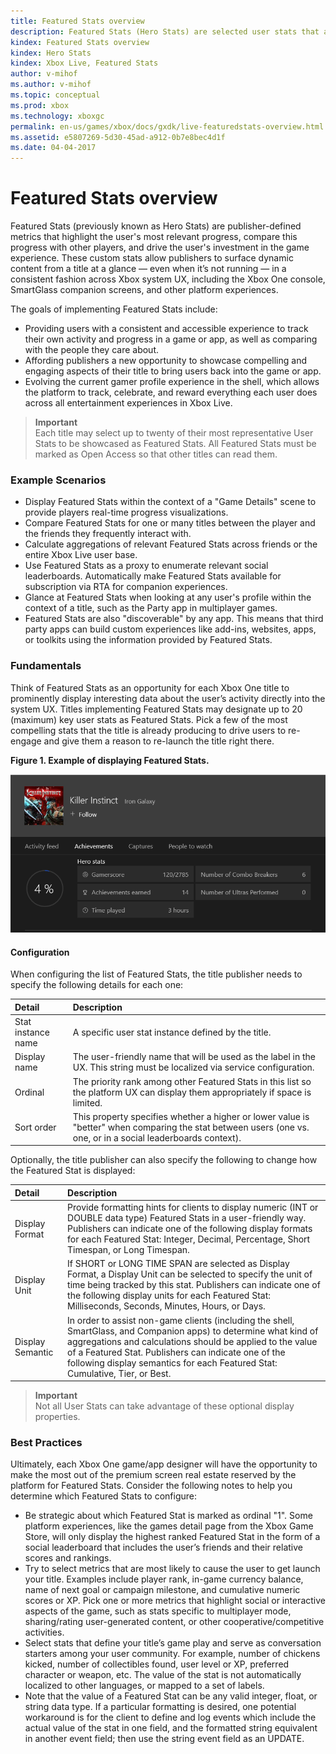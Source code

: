 ```yaml
---
title: Featured Stats overview
description: Featured Stats (Hero Stats) are selected user stats that appear prominently.
kindex: Featured Stats overview
kindex: Hero Stats
kindex: Xbox Live, Featured Stats
author: v-mihof
ms.author: v-mihof
ms.topic: conceptual
ms.prod: xbox
ms.technology: xboxgc
permalink: en-us/games/xbox/docs/gxdk/live-featuredstats-overview.html
ms.assetid: e5807269-5d30-45ad-a912-0b7e8bec4d1f
ms.date: 04-04-2017
---
```


# Featured Stats overview

<!-- this article is from old secure docs portal "Hero/Featured Stats" -->

Featured Stats (previously known as Hero Stats) are publisher-defined metrics that highlight the user's most relevant progress, compare this progress with other players, and drive the user's investment in the game experience. These custom stats allow publishers to surface dynamic content from a title at a glance — even when it’s not running — in a consistent fashion across Xbox system UX, including the Xbox One console, SmartGlass companion screens, and other platform experiences.

The goals of implementing Featured Stats include:

* Providing users with a consistent and accessible experience to track their own activity and progress in a game or app, as well as comparing with the people they care about.
* Affording publishers a new opportunity to showcase compelling and engaging aspects of their title to bring users back into the game or app.
* Evolving the current gamer profile experience in the shell, which allows the platform to track, celebrate, and reward everything each user does across all entertainment experiences in Xbox Live.

> **Important**  
Each title may select up to twenty of their most representative User Stats to be showcased as Featured Stats. All Featured Stats must be marked as Open Access so that other titles can read them.  


### Example Scenarios ###

* Display Featured Stats within the context of a "Game Details" scene to provide players real-time progress visualizations.
* Compare Featured Stats for one or many titles between the player and the friends they frequently interact with.
* Calculate aggregations of relevant Featured Stats across friends or the entire Xbox Live user base.
* Use Featured Stats as a proxy to enumerate relevant social leaderboards.
Automatically make Featured Stats available for subscription via RTA for companion experiences.
* Glance at Featured Stats when looking at any user's profile within the context of a title, such as the Party app in multiplayer games.
* Featured Stats are also "discoverable" by any app. This means that third party apps can build custom experiences like add-ins, websites, apps, or toolkits using the information provided by Featured Stats.


### Fundamentals ###

Think of Featured Stats as an opportunity for each Xbox One title to prominently display interesting data about the user’s activity directly into the system UX. Titles implementing Featured Stats may designate up to 20 (maximum) key user stats as Featured Stats. Pick a few of the most compelling stats that the title is already producing to drive users to re-engage and give them a reason to re-launch the title right there.

**Figure 1.  Example of displaying Featured Stats.**

![Featured Stats](live-featuredstats-overview-images/featured_stats_screenshot.png)


#### Configuration ####

When configuring the list of Featured Stats, the title publisher needs to specify the following details for each one:

| Detail             | Description                                                                                                                                                   |
|:-------------------|:--------------------------------------------------------------------------------------------------------------------------------------------------------------|
| Stat instance name | A specific user stat instance defined by the title.                                                                                                           |
| Display name       | The user-friendly name that will be used as the label in the UX. This string must be localized via service configuration.                                     |
| Ordinal            | The priority rank among other Featured Stats in this list so the platform UX can display them appropriately if space is limited.                                  |
| Sort order         | This property specifies whether a higher or lower value is "better" when comparing the stat between users (one vs. one, or in a social leaderboards context). |

Optionally, the title publisher can also specify the following to change how the Featured Stat is displayed:

| Detail           | Description                                                                                                                                                                                                                                                                                                    |
|:-----------------|:---------------------------------------------------------------------------------------------------------------------------------------------------------------------------------------------------------------------------------------------------------------------------------------------------------------|
| Display Format   | Provide formatting hints for clients to display numeric (INT or DOUBLE data type) Featured Stats in a user-friendly way. Publishers can indicate one of the following display formats for each Featured Stat: Integer, Decimal, Percentage, Short Timespan, or Long Timespan.                                          |
| Display Unit     | If SHORT or LONG TIME SPAN are selected as Display Format, a Display Unit can be selected to specify the unit of time being tracked by this stat. Publishers can indicate one of the following display units for each Featured Stat: Milliseconds, Seconds, Minutes, Hours, or Days.                               |
| Display Semantic | In order to assist non-game clients (including the shell, SmartGlass, and Companion apps) to determine what kind of aggregations and calculations should be applied to the value of a Featured Stat. Publishers can indicate one of the following display semantics for each Featured Stat: Cumulative, Tier, or Best. |

> **Important**  
> Not all User Stats can take advantage of these optional display properties.  


### Best Practices ###

Ultimately, each Xbox One game/app designer will have the opportunity to make the most out of the premium screen real estate reserved by the platform for Featured Stats. Consider the following notes to help you determine which Featured Stats to configure:

* Be strategic about which Featured Stat is marked as ordinal "1". Some platform experiences, like the games detail page from the Xbox Game Store, will only display the highest ranked Featured Stat in the form of a social leaderboard that includes the user’s friends and their relative scores and rankings.
* Try to select metrics that are most likely to cause the user to get launch your title. Examples include player rank, in-game currency balance, name of next goal or campaign milestone, and cumulative numeric scores or XP.
Pick one or more metrics that highlight social or interactive aspects of the game, such as stats specific to multiplayer mode, sharing/rating user-generated content, or other cooperative/competitive activities.
* Select stats that define your title’s game play and serve as conversation starters among your user community. For example, number of chickens kicked, number of collectibles found, user level or XP, preferred character or weapon, etc.
The value of the stat is not automatically localized to other languages, or mapped to a set of labels.
* Note that the value of a Featured Stat can be any valid integer, float, or string data type. If a particular formatting is desired, one potential workaround is for the client to define and log events which include the actual value of the stat in one field, and the formatted string equivalent in another event field; then use the string event field as an UPDATE.
